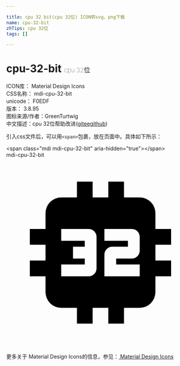 ```yaml
---

title: cpu 32 bit(cpu 32位) ICON转svg、png下载
name: cpu-32-bit
zhTips: cpu 32位
tags: []

---
```


# cpu-32-bit  <small style="font-size: 60%;font-weight: 100">cpu 32位</small>


<div class="detail-page">
<p>
<span>
ICON库：
<span class="badge-secondary badge">Material Design Icons</span> 
</span>
<br/>
<span>
CSS名称：
<span class="badge-secondary badge">mdi-cpu-32-bit</span> 
</span>
<br/>
<span>
unicode：
<span class="badge-secondary badge">F0EDF</span> 
<copy-btn content='F0EDF' btn-title=""></copy-btn>
<copy-btn :content='String.fromCodePoint(parseInt("F0EDF", 16))' btn-title="复制U"></copy-btn>
</span>
<br/>
<span>
版本：
<span class="badge-secondary badge">3.8.95</span> 
</span>
<br/>
<span>图标来源/作者：<span class="badge-light badge">GreenTurtwig</span></span> 
<br/>
<span class="zh-detail">中文描述：<span class="badge-primary badge">cpu 32位</span><span class="help-link"><span>帮助改进</span>(<a href="https://gitee.com/liuwave/icon-helper/edit/master/json/material/cpu-32-bit.json" target="_blank" rel="noopener noreferrer">gitee</a><a href="https://github.com/liuwave/icon-helper/edit/master/json/material/cpu-32-bit.json" target="_blank" rel="noopener noreferrer">github</a></span>)</span><br/>
</p>
</div>
<div class="alert alert-dark">
  <i class="mdi mdi-cpu-32-bit mdi-48px"></i>
  <i class="mdi mdi-cpu-32-bit mdi-36px"></i>
  <i class="mdi mdi-cpu-32-bit mdi-24px"></i>
  <i class="mdi mdi-cpu-32-bit mdi-18px"></i>
</div>
<div>
  <p>引入css文件后，可以用<code>&lt;span&gt;</code>包裹，放在页面中。具体如下所示：    
  </p>
  <div class="alert alert-primary" style="font-size: 14px">
    &lt;span class="mdi mdi-cpu-32-bit" aria-hidden="true"&gt;&lt;/span&gt;
    <copy-btn content='<span class="mdi mdi-cpu-32-bit" aria-hidden="true"></span>'></copy-btn>
  </div>
  <div class="alert alert-secondary">
    <i class="mdi mdi-cpu-32-bit"
    style="font-size: 24px"
    aria-hidden="true"></i> mdi-cpu-32-bit
    <copy-btn content="mdi-cpu-32-bit" btn-title="复制图标名称"></copy-btn>
  </div>
</div>
<div id="svg" class="svg-wrap">
<svg xmlns="http://www.w3.org/2000/svg" viewBox="0 0 24 24"><path d="M9,3V5H7A2,2 0 0,0 5,7V9H3V11H5V13H3V15H5V17A2,2 0 0,0 7,19H9V21H11V19H13V21H15V19H17A2,2 0 0,0 19,17V15H21V13H19V11H21V9H19V7A2,2 0 0,0 17,5H15V3H13V5H11V3M7,9H10.5A1,1 0 0,1 11.5,10V14A1,1 0 0,1 10.5,15H7V13.5H10V12.75H8.5V11.25H10V10.5H7M12.5,9H16A1,1 0 0,1 17,10V11.75A1,1 0 0,1 16,12.75H14V13.5H17V15H12.5V12.25A1,1 0 0,1 13.5,11.25H15.5V10.5H12.5" /></svg>
</div>
<detail full-name='mdi-cpu-32-bit'></detail>
    
<div><p>更多关于 Material Design Icons的信息，参见：<a target="_blank" href="https://iconhelper.cn/material.html"> Material Design Icons</a>
</p></div>
